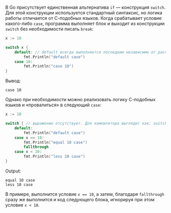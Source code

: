 
В Go присутствует единственная альтернатива `if` — конструкция `switch`. Для этой конструкции используется стандартный синтаксис, но логика работы отличается от С-подобных языков. Когда срабатывает условие какого-либо `case`, программа выполняет блок и выходит из конструкции `switch` без необходимости писать `break`:

```go
x := 10

switch x {
	default: // default всегда выполняется последним независимо от расположения в конструкции
		fmt.Println("default case")
	case 10:
		fmt.Println("case 10")
}
```

Вывод:

```text
case 10
```

Однако при необходимости можно реализовать логику С-подобных языков и «провалиться» в следующий `case`:

```go
x := 10

switch { // выражение отсутствует. Для компилятора выглядит как: switch true
	default:
		fmt.Println("default case")
	case x == 10:
		fmt.Println("equal 10 case")
		fallthrough
	case x < 10:
		fmt.Println("less 10 case")
}
```

Output:

```text
equal 10 case
less 10 case
```

В примере, выполнится условие `x == 10`, а затем, благодаря `fallthrough` сразу же выполнится и код следующего блока, игнорируя при этом условие `x < 10`.
